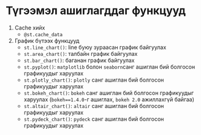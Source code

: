 # Түгээмэл ашиглагддаг функцууд

1. Cache хийх
    - `@st.cache_data`
2. График бүтээх функцууд
    - `st.line_chart()`: line буюу зураасан график байгуулах
    - `st.area_chart()`: талбайн график байгуулах
    - `st.bar_chart()`: баганан график байгуулах
    - `st.pyplot()`: `matplotlib` болон `seaborn`санг ашиглан бий болгосон графикуудыг харуулах
    - `st.plotly_chart()`: `plotly` санг ашиглан бий болгосон графикуудыг харуулах
    - `st.bokeh_chart()`: `bokeh` санг ашиглан бий болгосон графикуудыг харуулах (`bokeh==1.4.0`-г ашиглах, `bokeh 2.0` ажиллахгүй байгаа)
    - `st.altair_chart()`: `altair` санг ашиглан бий болгосон графикуудыг харуулах
    - `st.pydeck_chart()`: `pydeck` санг ашиглан бий болгосон графикуудыг харуулах
